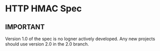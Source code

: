 # HTTP HMAC Spec

## IMPORTANT

Version 1.0 of the spec is no logner actively developed.  Any new projects
should use version 2.0 in the 2.0 branch.

